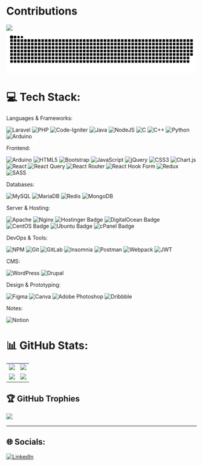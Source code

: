 # Contributions
[![](https://visitcount.itsvg.in/api?id=chrstphrpnr&icon=5&color=12)](https://visitcount.itsvg.in)
![snake gif](https://github.com/chrstphrpnr/chrstphrpnr/blob/output/github-snake-dark.svg)


# 💻 Tech Stack:
<div>
Languages & Frameworks: 
<div style="margin-top:5dp;">

  ![Laravel](https://img.shields.io/badge/laravel-%23FF2D20.svg?style=flat&logo=laravel&logoColor=white)
  ![PHP](https://img.shields.io/badge/php-%23777BB4.svg?style=flat&logo=php&logoColor=white) 
  ![Code-Igniter](https://img.shields.io/badge/CodeIgniter-%23EF4223.svg?style=flat&logo=codeIgniter&logoColor=white) 
  ![Java](https://img.shields.io/badge/java-%23ED8B00.svg?style=flat&logo=openjdk&logoColor=white) 
  ![NodeJS](https://img.shields.io/badge/node.js-6DA55F?style=flat&logo=node.js&logoColor=white) 
  ![C](https://img.shields.io/badge/c-%2300599C.svg?style=flat&logo=c&logoColor=white) 
  ![C++](https://img.shields.io/badge/c++-%2300599C.svg?style=flat&logo=c%2B%2B&logoColor=white) 
  ![Python](https://img.shields.io/badge/python-3670A0?style=flat&logo=python&logoColor=ffdd54)
  ![Arduino](https://img.shields.io/badge/-Arduino-00979D?style=flat&logo=Arduino&logoColor=white) 

</div>


Frontend:
<div style="margin-top:5dp;">
  
![Arduino](https://img.shields.io/badge/-Arduino-00979D?style=flat&logo=Arduino&logoColor=white) 
![HTML5](https://img.shields.io/badge/html5-%23E34F26.svg?style=flat&logo=html5&logoColor=white) 
![Bootstrap](https://img.shields.io/badge/bootstrap-%238511FA.svg?style=flat&logo=bootstrap&logoColor=white) 
![JavaScript](https://img.shields.io/badge/javascript-%23323330.svg?style=flat&logo=javascript&logoColor=%23F7DF1E) 
![jQuery](https://img.shields.io/badge/jquery-%230769AD.svg?style=flat&logo=jquery&logoColor=white) 
![CSS3](https://img.shields.io/badge/css3-%231572B6.svg?style=flat&logo=css3&logoColor=white) 
![Chart.js](https://img.shields.io/badge/chart.js-F5788D.svg?style=flat&logo=chart.js&logoColor=white) 
![React](https://img.shields.io/badge/react-%2320232a.svg?style=flat&logo=react&logoColor=%2361DAFB) 
![React Query](https://img.shields.io/badge/-React%20Query-FF4154?style=flat&logo=react%20query&logoColor=white) 
![React Router](https://img.shields.io/badge/React_Router-CA4245?style=flat&logo=react-router&logoColor=white) 
![React Hook Form](https://img.shields.io/badge/React%20Hook%20Form-%23EC5990.svg?style=flat&logo=reacthookform&logoColor=white) 
![Redux](https://img.shields.io/badge/redux-%23593d88.svg?style=flat&logo=redux&logoColor=white) 
![SASS](https://img.shields.io/badge/SASS-hotpink.svg?style=flat&logo=SASS&logoColor=white) 
</div>


Databases: 
<div style="margin-top:5dp;">

![MySQL](https://img.shields.io/badge/mysql-4479A1.svg?style=flat&logo=mysql&logoColor=white) 
![MariaDB](https://img.shields.io/badge/MariaDB-003545?style=flat&logo=mariadb&logoColor=white) 
![Redis](https://img.shields.io/badge/redis-%23DD0031.svg?style=flat&logo=redis&logoColor=white) 
![MongoDB](https://img.shields.io/badge/MongoDB-%234ea94b.svg?style=flat&logo=mongodb&logoColor=white) 

</div>


Server & Hosting: 
<div style="margin-top:5dp;">

![Apache](https://img.shields.io/badge/apache-%23D42029.svg?style=flat&logo=apache&logoColor=white) 
![Nginx](https://img.shields.io/badge/nginx-%23009639.svg?style=flat&logo=nginx&logoColor=white) 
![Hostinger Badge](https://img.shields.io/badge/Hostinger-673DE6?logo=hostinger&logoColor=fff&style=flat)
![DigitalOcean Badge](https://img.shields.io/badge/DigitalOcean-0080FF?logo=digitalocean&logoColor=fff&style=flat)
![CentOS Badge](https://img.shields.io/badge/CentOS-262577?logo=centos&logoColor=fff&style=flat)
![Ubuntu Badge](https://img.shields.io/badge/Ubuntu-E95420?logo=ubuntu&logoColor=fff&style=flat)
![cPanel Badge](https://img.shields.io/badge/cPanel-FF6C2C?logo=cpanel&logoColor=fff&style=flat)
</div>

DevOps & Tools:
<div style="margin-top:5dp;">

![NPM](https://img.shields.io/badge/NPM-%23CB3837.svg?style=flat&logo=npm&logoColor=white) 
![Git](https://img.shields.io/badge/git-%23F05033.svg?style=flat&logo=git&logoColor=white) 
![GitLab](https://img.shields.io/badge/gitlab-%23181717.svg?style=flat&logo=gitlab&logoColor=white) 
![Insomnia](https://img.shields.io/badge/Insomnia-black?style=flat&logo=insomnia&logoColor=5849BE) 
![Postman](https://img.shields.io/badge/Postman-FF6C37?style=flat&logo=postman&logoColor=white) 
![Webpack](https://img.shields.io/badge/webpack-%238DD6F9.svg?style=flat&logo=webpack&logoColor=black) 
![JWT](https://img.shields.io/badge/JWT-black?style=flat&logo=JSON%20web%20tokens) 

</div>


CMS: 
<div style="margin-top:5dp;">

![WordPress](https://img.shields.io/badge/WordPress-%23117AC9.svg?style=flat&logo=WordPress&logoColor=white) 
![Drupal](https://img.shields.io/badge/drupal-%230678BE.svg?style=flat&logo=drupal&logoColor=white) 

</div>


Design & Prototyping: 
<div style="margin-top:5dp;">

![Figma](https://img.shields.io/badge/figma-%23F24E1E.svg?style=flat&logo=figma&logoColor=white) 
![Canva](https://img.shields.io/badge/Canva-%2300C4CC.svg?style=flat&logo=Canva&logoColor=white) 
![Adobe Photoshop](https://img.shields.io/badge/adobe%20photoshop-%2331A8FF.svg?style=flat&logo=adobe%20photoshop&logoColor=white) 
![Dribbble](https://img.shields.io/badge/Dribbble-EA4C89?style=flat&logo=dribbble&logoColor=white) 

</div>

Notes: 
<div style="margin-top:5dp;">

![Notion](https://img.shields.io/badge/Notion-%23000000.svg?style=flat&logo=notion&logoColor=white) 

</div>

</div>


# 📊 GitHub Stats:
<div align="center">
  <table>
    <tr>
      <td>
        <img src="https://github-readme-stats.vercel.app/api?username=chrstphrpnr&theme=onedark&hide_border=false&include_all_commits=true&count_private=true" />
      </td>
      <td>
        <img src="https://github-readme-streak-stats.herokuapp.com/?user=chrstphrpnr&theme=onedark&hide_border=false" />
      </td>
    </tr>
    <tr>
      <td >
        <img src="https://github-readme-stats.vercel.app/api/top-langs/?username=chrstphrpnr&theme=onedark&hide_border=false&include_all_commits=true&count_private=true&layout=compact" style="width: 500px;" />
      </td>
      <td>
        <img src="https://github-contributor-stats.vercel.app/api?username=chrstphrpnr&limit=5&theme=dark&combine_all_yearly_contributions=true" />
      </td>
    </tr>
  </table>
</div>




## 🏆 GitHub Trophies
![](https://github-profile-trophy.vercel.app/?username=chrstphrpnr&theme=dracula&no-frame=true&no-bg=true&margin-w=4)


---
## 🌐 Socials:
[![LinkedIn](https://img.shields.io/badge/LinkedIn-%230077B5.svg?logo=linkedin&logoColor=white)](https://linkedin.com/in/https://www.linkedin.com/in/christopher-p-90066220a/) 



